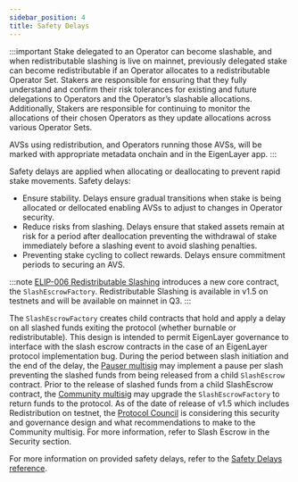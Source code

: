```yaml
---
sidebar_position: 4
title: Safety Delays
---
```


:::important
Stake delegated to an Operator can become slashable, and when redistributable slashing is live on mainnet, previously delegated
stake can become redistributable if an Operator allocates to a redistributable Operator Set. Stakers are responsible for 
ensuring that they fully understand and confirm their risk tolerances for existing and future delegations to Operators and the 
Operator’s slashable allocations. Additionally, Stakers are responsible for continuing to monitor the allocations of their 
chosen Operators as they update allocations across various Operator Sets.

AVSs using redistribution, and Operators running those AVSs, will be marked with appropriate metadata onchain and in the EigenLayer app.
:::

Safety delays are applied when allocating or deallocating to prevent rapid stake movements. Safety delays:
* Ensure stability. Delays ensure gradual transitions when stake is being allocated or dellocated enabling AVSs to adjust to changes in Operator security.
* Reduce risks from slashing. Delays ensure that staked assets remain at risk for a period after deallocation preventing the withdrawal of stake immediately before a slashing event to avoid slashing penalties.
* Preventing stake cycling to collect rewards. Delays ensure commitment periods to securing an AVS.

:::note
[ELIP-006 Redistributable Slashing](https://github.com/eigenfoundation/ELIPs/blob/main/ELIPs/ELIP-006.md) introduces a new core contract, the `SlashEscrowFactory`. Redistributable Slashing is 
available in v1.5 on testnets and will be available on mainnet in Q3.
:::

The `SlashEscrowFactory` creates child contracts that hold and apply a delay on all slashed funds exiting the protocol 
(whether burnable or redistributable). This design is intended to permit EigenLayer governance to interface with the slash 
escrow contracts in the case of an EigenLayer protocol implementation bug. During the period between slash initiation and the 
end of the delay, the [Pauser multisig](https://docs.eigenfoundation.org/protocol-governance/technical-architecture) may 
implement a pause per slash preventing the slashed funds from being released from a 
child `SlashEscrow` contract. Prior to the release of slashed funds from a child SlashEscrow contract, the [Community multisig](https://docs.eigenfoundation.org/protocol-governance/technical-architecture) may upgrade 
the `SlashEscrowFactory` to return funds to the protocol. As of the date of release of v1.5 which includes Redistribution on testnet, the [Protocol Council](https://docs.eigenfoundation.org/protocol-governance/technical-architecture) 
is considering this security and governance design and what recommendations to make to the Community multisig. For more information, 
refer to Slash Escrow in the Security section.

For more information on provided safety delays, refer to the [Safety Delays reference](../../reference/safety-delays-reference).
